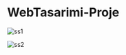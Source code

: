 # WebTasarimi-Proje


![ss1](https://github.com/ozanmrt/WebTasarimi-Proje/assets/40614970/e2836709-85af-4c68-9809-b79b30b8bc16)



![ss2](https://github.com/ozanmrt/WebTasarimi-Proje/assets/40614970/2ac9dd77-629b-4f0e-bf6c-517addc77ec1)
